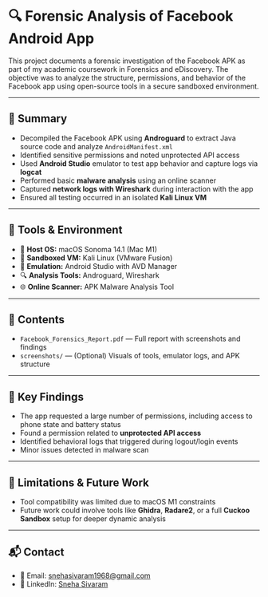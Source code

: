 # 🔍 Forensic Analysis of Facebook Android App

This project documents a forensic investigation of the Facebook APK as part of my academic coursework in Forensics and eDiscovery. The objective was to analyze the structure, permissions, and behavior of the Facebook app using open-source tools in a secure sandboxed environment.

---

## 🧪 Summary

- Decompiled the Facebook APK using **Androguard** to extract Java source code and analyze `AndroidManifest.xml`
- Identified sensitive permissions and noted unprotected API access
- Used **Android Studio** emulator to test app behavior and capture logs via **logcat**
- Performed basic **malware analysis** using an online scanner
- Captured **network logs with Wireshark** during interaction with the app
- Ensured all testing occurred in an isolated **Kali Linux VM**

---

## 🔧 Tools & Environment

- 🐧 **Host OS:** macOS Sonoma 14.1 (Mac M1)
- 🧪 **Sandboxed VM:** Kali Linux (VMware Fusion)
- 📱 **Emulation:** Android Studio with AVD Manager
- 🔍 **Analysis Tools:** Androguard, Wireshark
- 🌐 **Online Scanner:** APK Malware Analysis Tool

---

## 📁 Contents

- `Facebook_Forensics_Report.pdf` — Full report with screenshots and findings
- `screenshots/` — (Optional) Visuals of tools, emulator logs, and APK structure

---

## 🔐 Key Findings

- The app requested a large number of permissions, including access to phone state and battery status
- Found a permission related to **unprotected API access**
- Identified behavioral logs that triggered during logout/login events
- Minor issues detected in malware scan

---

## 🚧 Limitations & Future Work

- Tool compatibility was limited due to macOS M1 constraints
- Future work could involve tools like **Ghidra**, **Radare2**, or a full **Cuckoo Sandbox** setup for deeper dynamic analysis

---

## 📬 Contact

- 📧 Email: snehasivaram1968@gmail.com  
- 💼 LinkedIn: [Sneha Sivaram](https://www.linkedin.com/in/sneha-sivaram-2978b61b8)
